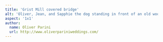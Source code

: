 ```yaml
---
title: 'Grist Mill covered bridge'
alt: 'Oliver, Jean, and Sapphie the dog standing in front of an old wooden covered bridge'
aspect: '1x1'
author:
  name: Oliver Parini
  url: http://www.oliverpariniweddings.com/
---
```

